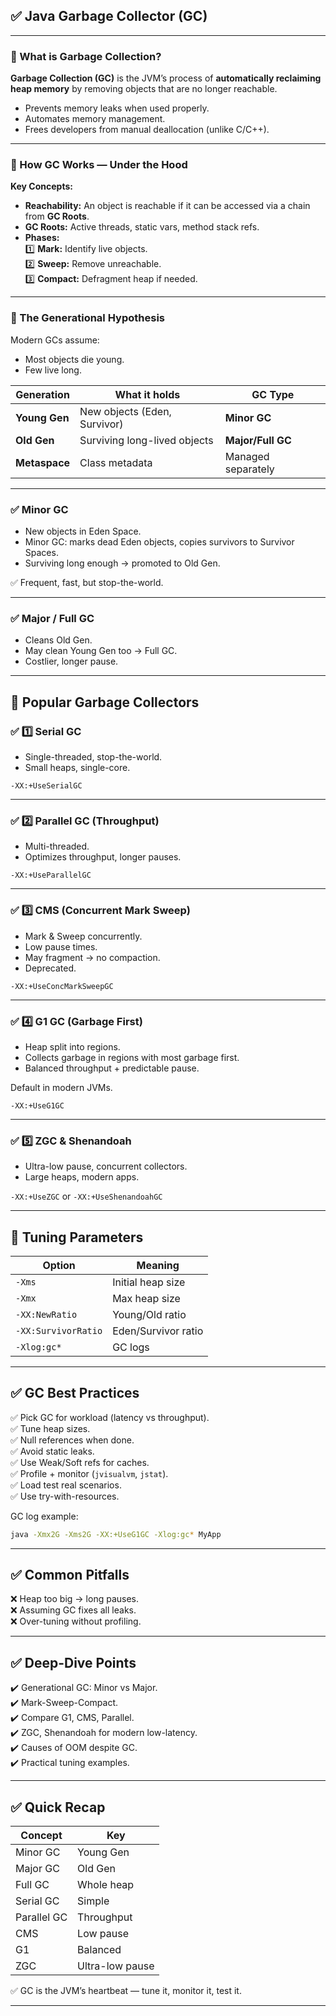 
## ✅ Java Garbage Collector (GC)

---

### 🔹 What is Garbage Collection?

**Garbage Collection (GC)** is the JVM’s process of **automatically reclaiming heap memory** by removing objects that are no longer reachable.

- Prevents memory leaks when used properly.
- Automates memory management.
- Frees developers from manual deallocation (unlike C/C++).

---

### 🔹 How GC Works — Under the Hood

**Key Concepts:**  
- **Reachability:** An object is reachable if it can be accessed via a chain from **GC Roots**.  
- **GC Roots:** Active threads, static vars, method stack refs.  
- **Phases:**  
  1️⃣ **Mark:** Identify live objects.  
  2️⃣ **Sweep:** Remove unreachable.  
  3️⃣ **Compact:** Defragment heap if needed.

---

### 🔹 The Generational Hypothesis

Modern GCs assume:  
- Most objects die young.  
- Few live long.

| Generation | What it holds | GC Type |
|------------|----------------|---------|
| **Young Gen** | New objects (Eden, Survivor) | **Minor GC** |
| **Old Gen** | Surviving long-lived objects | **Major/Full GC** |
| **Metaspace** | Class metadata | Managed separately |

---

### ✅ Minor GC

- New objects in Eden Space.
- Minor GC: marks dead Eden objects, copies survivors to Survivor Spaces.
- Surviving long enough → promoted to Old Gen.

✅ Frequent, fast, but stop-the-world.

---

### ✅ Major / Full GC

- Cleans Old Gen.
- May clean Young Gen too → Full GC.
- Costlier, longer pause.

---

## 🔹 Popular Garbage Collectors

### ✅ 1️⃣ Serial GC

- Single-threaded, stop-the-world.
- Small heaps, single-core.

`-XX:+UseSerialGC`

---

### ✅ 2️⃣ Parallel GC (Throughput)

- Multi-threaded.
- Optimizes throughput, longer pauses.

`-XX:+UseParallelGC`

---

### ✅ 3️⃣ CMS (Concurrent Mark Sweep)

- Mark & Sweep concurrently.
- Low pause times.
- May fragment → no compaction.
- Deprecated.

`-XX:+UseConcMarkSweepGC`

---

### ✅ 4️⃣ G1 GC (Garbage First)

- Heap split into regions.
- Collects garbage in regions with most garbage first.
- Balanced throughput + predictable pause.

Default in modern JVMs.

`-XX:+UseG1GC`

---

### ✅ 5️⃣ ZGC & Shenandoah

- Ultra-low pause, concurrent collectors.
- Large heaps, modern apps.

`-XX:+UseZGC` or `-XX:+UseShenandoahGC`

---

## 🔹 Tuning Parameters

| Option | Meaning |
|--------|---------|
| `-Xms` | Initial heap size |
| `-Xmx` | Max heap size |
| `-XX:NewRatio` | Young/Old ratio |
| `-XX:SurvivorRatio` | Eden/Survivor ratio |
| `-Xlog:gc*` | GC logs |

---

## ✅ GC Best Practices

✅ Pick GC for workload (latency vs throughput).  
✅ Tune heap sizes.  
✅ Null references when done.  
✅ Avoid static leaks.  
✅ Use Weak/Soft refs for caches.  
✅ Profile + monitor (`jvisualvm`, `jstat`).  
✅ Load test real scenarios.  
✅ Use try-with-resources.

GC log example:  
```bash
java -Xmx2G -Xms2G -XX:+UseG1GC -Xlog:gc* MyApp
```

---

## ✅ Common Pitfalls

❌ Heap too big → long pauses.  
❌ Assuming GC fixes all leaks.  
❌ Over-tuning without profiling.

---

## ✅ Deep-Dive Points

✔️ Generational GC: Minor vs Major.  
✔️ Mark-Sweep-Compact.  
✔️ Compare G1, CMS, Parallel.  
✔️ ZGC, Shenandoah for modern low-latency.  
✔️ Causes of OOM despite GC.  
✔️ Practical tuning examples.

---

## ✅ Quick Recap

| Concept | Key |
|---------|-----|
| Minor GC | Young Gen |
| Major GC | Old Gen |
| Full GC | Whole heap |
| Serial GC | Simple |
| Parallel GC | Throughput |
| CMS | Low pause |
| G1 | Balanced |
| ZGC | Ultra-low pause |

✅ GC is the JVM’s heartbeat — tune it, monitor it, test it.

---
